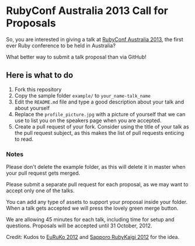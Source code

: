 # RubyConf Australia 2013 Call for Proposals

So, you are interested in giving a talk at [RubyConf Australia 2013](http://rubyconf.org.au), 
the first ever Ruby conference to be held in Australia? 

What better way to submit a talk proposal than via GitHub! 

## Here is what to do

1. Fork this repository
2. Copy the sample folder `example/` to `your_name-talk_name`
3. Edit the `README.md` file and type a good description about your talk
   and about yourself
4. Replace the `profile_picture.jpg` with a picture of yourself that we
   can use to list you on the speakers page when you are accepted.
5. Create a pull request of your fork. Consider using the title of your
   talk as the pull request subject, as this makes the list of pull requests
   enticing to read.

### Notes

Please don't delete the example folder, as this will delete it in
master when your pull request gets merged.

Please submit a separate pull request for each proposal, as we may want to
accept only one of the talks.

You can add any type of assets to support your proposal inside your folder.
When a talk gets accepted we will press the lovely green merge button.

We are allowing 45 minutes for each talk, including time for setup and questions. 
Proposals will be accepted until 31 October, 2012.

Credit: Kudos to [EuRuKo 2012](https://github.com/euruko2012/call-for-proposals) and 
[Sapporo RubyKaigi 2012](https://github.com/sprk2012/sprk2012-cfp) for the idea.
